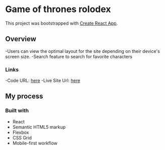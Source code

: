 # Game of thrones rolodex

This project was bootstrapped with [Create React App](https://github.com/facebook/create-react-app).

## Overview

-Users can view the optimal layout for the site depending on their device's screen size.
-Search feature to search for favorite characters

### Links
-Code URL: [here](https://github.com/akshkin/game-of-thrones)
-Live Site Url: [here](https://game-of-thrones-rolodex.netlify.app/)

## My process

### Built with
- React
- Semantic HTML5 markup
- Flexbox
- CSS Grid
- Mobile-first workflow
